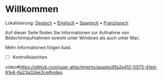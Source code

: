 # Willkommen
Lokalisierung: [Deutsch](https://ewildingli.github.io/Global-Instructor-Guidelines/DE/) • [Englisch](https://ewildingli.github.io/Global-Instructor-Guidelines/) • [Spanisch](https://ewildingli.github.io/Global-Instructor-Guidelines/ES/) • [Französisch](https://ewildingli.github.io/Global-Instructor-Guidelines/FR/)

Auf dieser Seite finden Sie Informationen zur Aufnahme von Bildschirmaufnahmen sowohl unter Windows als auch unter Mac.

Mehr Informationen folgen bald.

- [ ] Kontrollkästchen

video#https://github.com/user-attachments/assets/6fa2e412-0073-41ed-81e4-6a23a32ee3ce#video